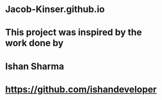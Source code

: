 # Jacob-Kinser.github.io

# This project was inspired by the work done by 
# Ishan Sharma
# https://github.com/ishandeveloper